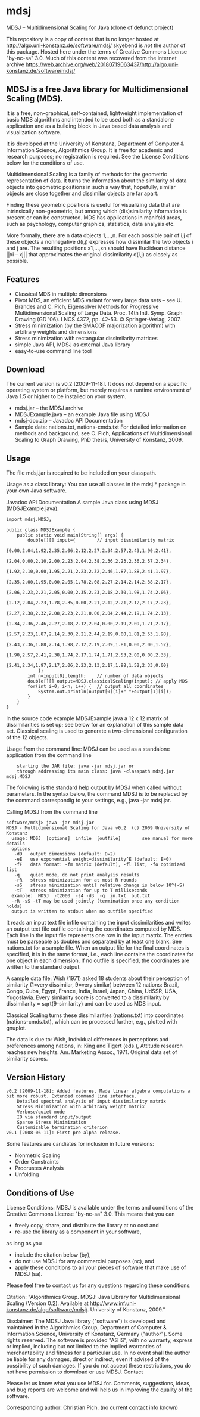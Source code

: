 # mdsj
MDSJ – Multidimensional Scaling for Java (clone of defunct project)

This repository is a copy of content that is no longer hosted at http://algo.uni-konstanz.de/software/mdsj/
skyebend is *not* the author of this package. Hosted here under the terms of Creative Commons License "by-nc-sa" 3.0.
Much of this content was recovered from the internet archive https://web.archive.org/web/20180719063437/http://algo.uni-konstanz.de/software/mdsj/

## MDSJ is a free Java library for Multidimensional Scaling (MDS).

It is a free, non-graphical, self-contained, lightweight implementation of basic MDS algorithms and intended to be used both as a standalone application and as a building block in Java based data analysis and visualization software.

It is developed at the University of Konstanz, Department of Computer & Information Science, Algorithmics Group. It is free for academic and research purposes; no registration is required. See the License Conditions below for the conditions of use.

Multidimensional Scaling is a family of methods for the geometric representation of data. It turns the information about the similarity of data objects into geometric positions in such a way that, hopefully, similar objects are close together and dissimilar objects are far apart.

Finding these geometric positions is useful for visualizing data that are intrinsically non-geometric, but among which (dis)similarity information is present or can be constructed. MDS has applications in manifold areas, such as psychology, computer graphics, statistics, data analysis etc.

More formally, there are n data objects 1,...,n. For each possible pair of i,j of these objects a nonnegative d(i,j) expresses how dissimilar the two objects i and j are. The resulting positions x1,...,xn should have Euclidean distance ||xi – xj|| that approximates the original dissimilarity d(i,j) as closely as possible.

## Features

* Classical MDS in multiple dimensions
* Pivot MDS, an efficient MDS variant for very large data sets – see U. Brandes and C. Pich, Eigensolver Methods for Progressive Multidimensional Scaling of Large Data. Proc. 14th Intl. Symp. Graph Drawing (GD '06). LNCS 4372, pp. 42-53. © Springer-Verlag, 2007.
* Stress minimization (by the SMACOF majorization algorithm) with arbitrary weights and dimensions
* Stress minimization with rectangular dissimilarity matrices
* simple Java API, MDSJ as external Java library
* easy-to-use command line tool

## Download

The current version is v0.2 [2009-11-18]. It does not depend on a specific operating system or platform, but merely requires a runtime environment of Java 1.5 or higher to be installed on your system.

* mdsj.jar – the MDSJ archive
* MDSJExample.java – an example Java file using MDSJ
* mdsj-doc.zip – Javadoc API Documentation
* Sample data: nations.txt, nations-cmds.txt
For detailed information on methods and background, see C. Pich, Applications of Multidimensional Scaling to Graph Drawing, PhD thesis, University of Konstanz, 2009.

## Usage

The file mdsj.jar is required to be included on your classpath.

Usage as a class library: You can use all classes in the mdsj.* package in your own Java software.

Javadoc API Documentation
A sample Java class using MDSJ (MDSJExample.java).
```
import mdsj.MDSJ;

public class MDSJExample {
	public static void main(String[] args) {                                           
		double[][] input={        // input dissimilarity matrix
		    {0.00,2.04,1.92,2.35,2.06,2.12,2.27,2.34,2.57,2.43,1.90,2.41},
		    {2.04,0.00,2.10,2.00,2.23,2.04,2.38,2.36,2.23,2.36,2.57,2.34},
		    {1.92,2.10,0.00,1.95,2.21,2.23,2.32,2.46,1.87,1.88,2.41,1.97},
		    {2.35,2.00,1.95,0.00,2.05,1.78,2.08,2.27,2.14,2.14,2.38,2.17},
		    {2.06,2.23,2.21,2.05,0.00,2.35,2.23,2.18,2.30,1.98,1.74,2.06},
		    {2.12,2.04,2.23,1.78,2.35,0.00,2.21,2.12,2.21,2.12,2.17,2.23},
		    {2.27,2.38,2.32,2.08,2.23,2.21,0.00,2.04,2.44,2.19,1.74,2.13},
		    {2.34,2.36,2.46,2.27,2.18,2.12,2.04,0.00,2.19,2.09,1.71,2.17},
		    {2.57,2.23,1.87,2.14,2.30,2.21,2.44,2.19,0.00,1.81,2.53,1.98},
		    {2.43,2.36,1.88,2.14,1.98,2.12,2.19,2.09,1.81,0.00,2.00,1.52},
		    {1.90,2.57,2.41,2.38,1.74,2.17,1.74,1.71,2.53,2.00,0.00,2.33},
		    {2.41,2.34,1.97,2.17,2.06,2.23,2.13,2.17,1.98,1.52,2.33,0.00}
	        };
		int n=input[0].length;    // number of data objects
		double[][] output=MDSJ.classicalScaling(input); // apply MDS
		for(int i=0; i<n; i++) {  // output all coordinates
		    System.out.println(output[0][i]+" "+output[1][i]);
		}
	}
}
```
In the source code example MDSJExample.java a 12 x 12 matrix of dissimilarities is set up; see below for an explanation of this sample data set. Classical scaling is used to generate a two-dimensional configuration of the 12 objects.

Usage from the command line: MDSJ can be used as a standalone application from the command line
```
    starting the JAR file: java -jar mdsj.jar or
    through addressing its main class: java -classpath mdsj.jar mdsj.MDSJ
```
The following is the standard help output by MDSJ when called without parameters. In the syntax below, the command MDSJ is to be replaced by the command correspondig to your settings, e.g., java -jar mdsj.jar.

Calling MDSJ from the command line
```
software/mdsj> java -jar mdsj.jar                                         
MDSJ - Multidimensional Scaling for Java v0.2  (c) 2009 University of Konstanz  
  usage: MDSJ  [options]  infile  [outfile]        see manual for more details
  options
   -dD   output dimensions (default: D=2)
   -eE   use exponential weight=dissimilarity^E (default: E=0)
   -fF   data format: -fm matrix (default), -fl list, -fo optimized list
   -q    quiet mode, do not print analysis results
   -rR   stress minimization for at most R rounds
   -sS   stress minimization until relative change is below 10^(-S)
   -tT   stress minimization for up to T milliseconds
  example:  MDSJ  -t2000  -s4 -d3  -q  in.txt  out.txt
  -rR -sS -tT may be used jointly (termination once any condition holds)
  output is written to stdout when no outfile specified
```

It reads an input text file infile containing the input dissimilarities and writes an output text file outfile containing the coordinates computed by MDS. Each line in the input file represents one row in the input matrix. The entries must be parseable as doubles and separated by at least one blank. See nations.txt for a sample file. When an output file for the final coordinates is specified, it is in the same format, i.e., each line contains the coordinates for one object in each dimension. If no outfile is specified, the coordinates are written to the standard output.

A sample data file: Wish (1971) asked 18 students about their perception of similarity (1=very dissimilar, 9=very similar) between 12 nations: Brazil, Congo, Cuba, Egypt, France, India, Israel, Japan, China, UdSSR, USA, Yugoslavia. Every similarity score is converted to a dissimilarity by dissimilarity = sqrt(9-similarity) and can be used as MDS input.

Classical Scaling turns these dissimilarities (nations.txt) into coordinates (nations-cmds.txt), which can be processed further, e.g., plotted with gnuplot.

The data is due to: Wish, Individual differences in perceptions and preferences among nations, in: King and Tigert (eds.), Attitude research reaches new heights. Am. Marketing Assoc., 1971. Original data set of similarity scores.

## Version History

    v0.2 [2009-11-18]: Added features. Made linear algebra computations a bit more robust. Extended command line interface.
        Detailed spectral analysis of input dissimilarity matrix
        Stress Minimization with arbitrary weight matrix
        Verbose/quiet mode
        IO via standard input/output
        Sparse Stress Minimization
        Customizable termination criterion
    v0.1 [2008-06-11]: First pre-alpha release.

Some features are candiates for inclusion in future versions:
* Nonmetric Scaling
* Order Constraints
* Procrustes Analysis
* Unfolding

## Conditions of Use

License Conditions: MDSJ is available under the terms and conditions of the Creative Commons License "by-nc-sa" 3.0. This means that you can

* freely copy, share, and distribute the library at no cost and
* re-use the library as a component in your software,

as long as you

* include the citation below (by),
* do not use MDSJ for any commercial purposes (nc), and
* apply these conditions to all your pieces of software that make use of MDSJ (sa). 

Please feel free to contact us for any questions regarding these conditions.

Citation: "Algorithmics Group. MDSJ: Java Library for Multidimensional Scaling (Version 0.2). Available at http://www.inf.uni-konstanz.de/algo/software/mdsj/. University of Konstanz, 2009."

Disclaimer: The MDSJ Java library ("software") is developed and maintained in the Algorithmics Group, Department of Computer & Information Science, University of Konstanz, Germany ("author"). Some rights reserved. The software is provided "AS IS", with no warranty, express or implied, including but not limited to the implied warranties of merchantability and fitness for a particular use. In no event shall the author be liable for any damages, direct or indirect, even if advised of the possibility of such damages. If you do not accept these restrictions, you do not have permission to download or use MDSJ.
Contact

Please let us know what you use MDSJ for. Comments, suggestions, ideas, and bug reports are welcome and will help us in improving the quality of the software.

Corresponding author: Christian Pich. (no current contact info known)
